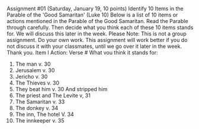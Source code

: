 Assignment #01 (Saturday, January 19, 10 points)
Identify 10 Items in the Parable of the 'Good Samaritan' (Luke 10)
Below is a list of 10 items or actions mentioned in the Parable of the Good Samaritan. Read the Parable through carefully. Then decide what you think each of these 10 items stands for.
We will discuss this later in the week.
Please Note: This is not a group assignment. Do your own work.
This assignment will work better if you do not discuss it with your classmates, until we go over it later in the week. Thank you.
Item I Action:	Verse #	What vou think it stands for:
1.	The man	v. 30
2.	Jerusalem	v. 30
3.	Jericho	v. 30
4.	The Thieves	v. 30
5.	They beat him	v. 30
And stripped him
6. The priest and The Levite	v, 31
7. The Samaritan	v. 33
8. The donkey	v. 34
9. The inn,
The hotel	V. 34
10. The innkeeper	v. 35
